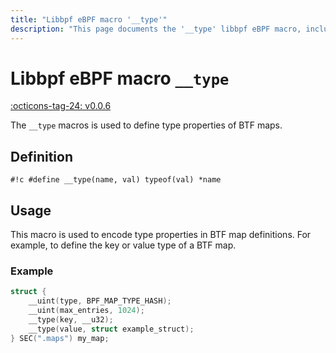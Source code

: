 ```yaml
---
title: "Libbpf eBPF macro '__type'"
description: "This page documents the '__type' libbpf eBPF macro, including its definition, usage, and examples."
---
```

# Libbpf eBPF macro `__type`

[:octicons-tag-24: v0.0.6](https://github.com/libbpf/libbpf/releases/tag/v0.0.6)

The `__type` macros is used to define type properties of BTF maps.

## Definition

`#!c #define __type(name, val) typeof(val) *name`

## Usage

This macro is used to encode type properties in BTF map definitions. For example, to define the key or value type of a BTF map.

### Example

```c hl_lines="4 5"
struct {
    __uint(type, BPF_MAP_TYPE_HASH);
    __uint(max_entries, 1024);
    __type(key, __u32);
    __type(value, struct example_struct);
} SEC(".maps") my_map;
```
